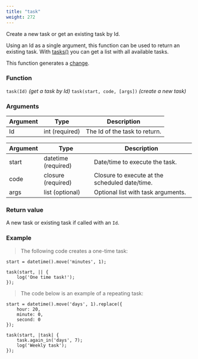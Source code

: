 ```yaml
---
title: "task"
weight: 272
---
```


Create a new task or get an existing task by Id.

Using an Id as a single argument, this function can be used to return an existing task. With [tasks()](../tasks) you can get a list with all available tasks.

This function generates a [change](../../overview/changes).

### Function

`task(Id)` *(get a task by Id)*
`task(start, code, [args])` *(create a new task)*

### Arguments

Argument | Type | Description
-------- | ---- | -----------
Id       | int (required) | The Id of the task to return.

Argument | Type | Description
-------- | ---- | -----------
start | datetime (required) | Date/time to execute the task.
code | closure (required) | Closure to execute at the scheduled date/time.
args | list (optional) | Optional list with task arguments.

### Return value

A new task or existing task if called with an `Id`.

### Example

> The following code creates a one-time task:

```thingsdb,should_pass
start = datetime().move('minutes', 1);

task(start, || {
    log('One time task!');
});
```

> The code below is an example of a repeating task:

```thingsdb,should_pass
start = datetime().move('days', 1).replace({
    hour: 20,
    minute: 0,
    second: 0
});

task(start, |task| {
    task.again_in('days', 7);
    log('Weekly task');
});
```
